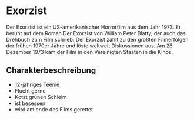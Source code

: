# Exorzist

Der Exorzist ist ein US-amerikanischer Horrorfilm aus dem Jahr 1973. Er beruht auf dem Roman Der Exorzist von William Peter Blatty, der auch das Drehbuch zum Film schrieb. Der Exorzist zählt zu den größten Filmerfolgen der frühen 1970er Jahre und löste weltweit Diskussionen aus. Am 26. Dezember 1973 kam der Film in den Vereinigten Staaten in die Kinos.

## Charakterbeschreibung
* 12-jähriges Teenie
* Flucht gerne
* Kotzt grünen Schleim
* ist besessen
* wird am ende des Films gerettet
